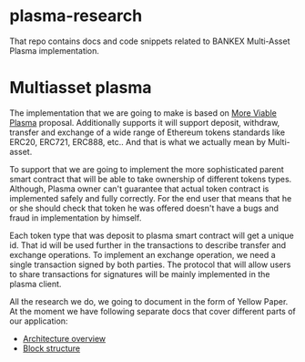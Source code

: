 # plasma-research
That repo contains docs and code snippets related to BANKEX Multi-Asset Plasma implementation.

# Multiasset plasma

The implementation that we are going to make is based on [More Viable Plasma](https://ethresear.ch/t/more-viable-plasma/2160) proposal. 
Additionally supports it will support deposit, withdraw, transfer and exchange of a wide range of Ethereum tokens standards like ERC20, ERC721, ERC888, etc..
And that is what we actually mean by Multi-asset.

To support that we are going to implement the more sophisticated parent smart contract that will be able to take ownership of different tokens types.
Although, Plasma owner can't guarantee that actual token contract is implemented safely and fully correctly.
For the end user that means that he or she should check that token he was offered doesn't have a bugs and fraud in implementation by himself.

Each token type that was deposit to plasma smart contract will get a unique id. That id will be used further in the transactions to describe transfer and exchange operations.
To implement an exchange operation, we need a single transaction signed by both parties. The protocol that will allow users to share transactions for signatures will be mainly implemented in the plasma client.

All the research we do, we going to document in the form of Yellow Paper.
At the moment we have following separate docs that cover different parts of our application:
- [Architecture overview](https://github.com/BANKEX/plasma-research/blob/master/docs/architecture.md)
- [Block structure](https://github.com/BANKEX/plasma-research/blob/master/docs/block-structure.md)

